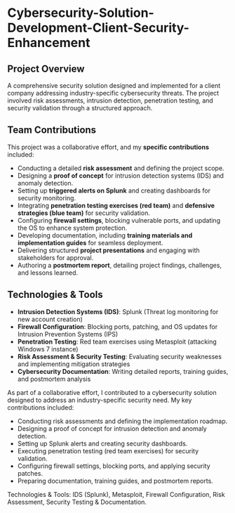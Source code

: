 # Cybersecurity-Solution-Development-Client-Security-Enhancement

## Project Overview
A comprehensive security solution designed and implemented for a client company addressing industry-specific cybersecurity threats. The project involved risk assessments, intrusion detection, penetration testing, and security validation through a structured approach.

## Team Contributions
This project was a collaborative effort, and my **specific contributions** included:
- Conducting a detailed **risk assessment** and defining the project scope.
- Designing a **proof of concept** for intrusion detection systems (IDS) and anomaly detection.
- Setting up **triggered alerts on Splunk** and creating dashboards for security monitoring.
- Integrating **penetration testing exercises (red team)** and **defensive strategies (blue team)** for security validation.
- Configuring **firewall settings**, blocking vulnerable ports, and updating the OS to enhance system protection.
- Developing documentation, including **training materials and implementation guides** for seamless deployment.
- Delivering structured **project presentations** and engaging with stakeholders for approval.
- Authoring a **postmortem report**, detailing project findings, challenges, and lessons learned.

## Technologies & Tools
- **Intrusion Detection Systems (IDS)**: Splunk (Threat log monitoring for new account creation)
- **Firewall Configuration**: Blocking ports, patching, and OS updates for Intrusion Prevention Systems (IPS)
- **Penetration Testing**: Red team exercises using Metasploit (attacking Windows 7 instance)
- **Risk Assessment & Security Testing**: Evaluating security weaknesses and implementing mitigation strategies
- **Cybersecurity Documentation**: Writing detailed reports, training guides, and postmortem analysis


As part of a collaborative effort, I contributed to a cybersecurity solution designed to address an industry-specific security need. My key contributions included:
- Conducting risk assessments and defining the implementation roadmap.
- Designing a proof of concept for intrusion detection and anomaly detection.
- Setting up Splunk alerts and creating security dashboards.
- Executing penetration testing (red team exercises) for security validation.
- Configuring firewall settings, blocking ports, and applying security patches.
- Preparing documentation, training guides, and postmortem reports.

Technologies & Tools: IDS (Splunk), Metasploit, Firewall Configuration, Risk Assessment, Security Testing & Documentation.
